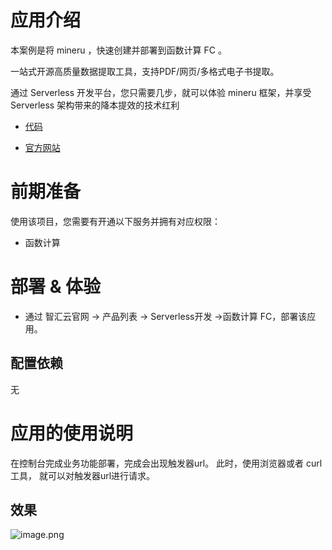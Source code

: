 # 应用介绍

本案例是将 mineru ，快速创建并部署到函数计算 FC 。

一站式开源高质量数据提取工具，支持PDF/网页/多格式电子书提取。

通过 Serverless 开发平台，您只需要几步，就可以体验 mineru 框架，并享受 Serverless 架构带来的降本提效的技术红利

* [代码](https://github.com/Qihoo360/fc-templates/tree/feature/fc-app-test/applications/FileProcessor/mineru/src)

* [官方网站](https://github.com/opendatalab/MinerU.git)

# 前期准备

使用该项目，您需要有开通以下服务并拥有对应权限：

* 函数计算

# 部署 & 体验

* 通过 智汇云官网 -> 产品列表 -> Serverless开发 ->函数计算 FC，部署该应用。

## 配置依赖

无

# 应用的使用说明

在控制台完成业务功能部署，完成会出现触发器url。
此时，使用浏览器或者 curl 工具， 就可以对触发器url进行请求。

## 效果

![image.png](https://github.com/Qihoo360/fc-templates/blob/feature/fc-app-test/applications/FileProcessor/mineru/src/images/mineru-1.png?raw=true)

